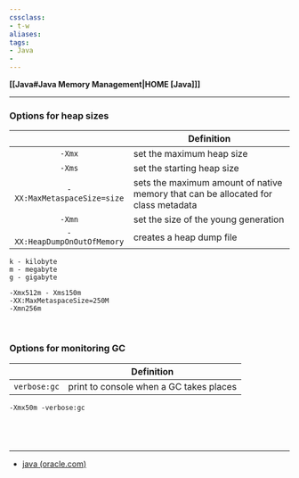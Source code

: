 ```yaml
---
cssclass:
- t-w
aliases:
tags:
- Java
- 
---
```

**[[Java#Java Memory Management|HOME [Java]]]**

---
### Options for heap sizes
|                                              | <center>Definition</center>                                                       |
| -------------------------------------------- | --------------------------------------------------------------------------------- |
| <center>`-Xmx`</center>                      | set the maximum heap size                                                         |
| <center>`-Xms`</center>                      | set the starting heap size                                                        |
| <center>`-XX:MaxMetaspaceSize=size`</center> | sets the maximum amount of native memory that can be allocated for class metadata |
| <center>`-Xmn`</center>                      | set the size of the young generation                                              |
| <center>`-XX:HeapDumpOnOutOfMemory`</center> | creates a heap dump file                                                          | 

```
k - kilobyte
m - megabyte
g - gigabyte

-Xmx512m - Xms150m
-XX:MaxMetaspaceSize=250M
-Xmn256m
```

<br>

### Options for monitoring GC
|                               | <center>Definition</center> |
| ----------------------------- | --------------------------- |
| <center>`verbose:gc`</center> | print to console when a GC takes places                            |

```
-Xmx50m -verbose:gc
```

<br>

# 
---
- [java (oracle.com)](https://docs.oracle.com/javase/8/docs/technotes/tools/windows/java.html)